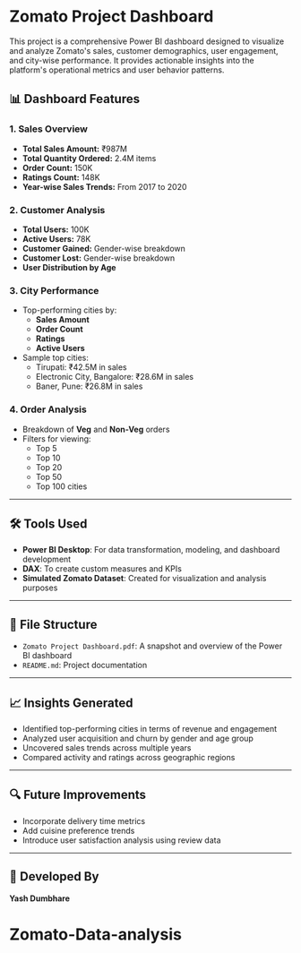 # Zomato Project Dashboard

This project is a comprehensive Power BI dashboard designed to visualize and analyze Zomato's sales, customer demographics, user engagement, and city-wise performance. It provides actionable insights into the platform's operational metrics and user behavior patterns.

## 📊 Dashboard Features

### 1. **Sales Overview**
- **Total Sales Amount:** ₹987M  
- **Total Quantity Ordered:** 2.4M items  
- **Order Count:** 150K  
- **Ratings Count:** 148K  
- **Year-wise Sales Trends:** From 2017 to 2020

### 2. **Customer Analysis**
- **Total Users:** 100K  
- **Active Users:** 78K  
- **Customer Gained:** Gender-wise breakdown  
- **Customer Lost:** Gender-wise breakdown  
- **User Distribution by Age**

### 3. **City Performance**
- Top-performing cities by:
  - **Sales Amount**
  - **Order Count**
  - **Ratings**
  - **Active Users**
- Sample top cities:
  - Tirupati: ₹42.5M in sales
  - Electronic City, Bangalore: ₹28.6M in sales
  - Baner, Pune: ₹26.8M in sales

### 4. **Order Analysis**
- Breakdown of **Veg** and **Non-Veg** orders
- Filters for viewing:
  - Top 5
  - Top 10
  - Top 20
  - Top 50
  - Top 100 cities

---

## 🛠️ Tools Used

- **Power BI Desktop**: For data transformation, modeling, and dashboard development  
- **DAX**: To create custom measures and KPIs  
- **Simulated Zomato Dataset**: Created for visualization and analysis purposes

---

## 📂 File Structure

- `Zomato Project Dashboard.pdf`: A snapshot and overview of the Power BI dashboard  
- `README.md`: Project documentation

---

## 📈 Insights Generated

- Identified top-performing cities in terms of revenue and engagement  
- Analyzed user acquisition and churn by gender and age group  
- Uncovered sales trends across multiple years  
- Compared activity and ratings across geographic regions

---

## 🔍 Future Improvements

- Incorporate delivery time metrics  
- Add cuisine preference trends  
- Introduce user satisfaction analysis using review data

---

## 👤 Developed By

**Yash Dumbhare**
# Zomato-Data-analysis

